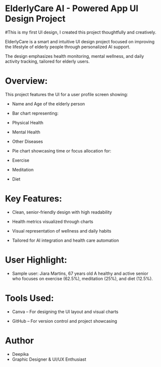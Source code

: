 # ElderlyCare AI - Powered App UI Design Project 
#This is my first UI design, I created this project thoughtfully and creatively.

ElderlyCare is a smart and intuitive UI design project focused on improving the lifestyle of elderly people through personalized AI support.

The design emphasizes health monitoring, mental wellness, and daily activity tracking, tailored for elderly users.

# Overview:

This project features the UI for a user profile screen showing:

- Name and Age of the elderly person

- Bar chart representing:

* Physical Health

* Mental Health

* Other Diseases


- Pie chart showcasing time or focus allocation for:

* Exercise

* Meditation

* Diet


# Key Features:

- Clean, senior-friendly design with high readability

- Health metrics visualized through charts

- Visual representation of wellness and daily habits

- Tailored for AI integration and health care automation


# User Highlight:

* Sample user:
Jiara Martins, 67 years old
A healthy and active senior who focuses on exercise (62.5%), meditation (25%), and diet (12.5%).

# Tools Used:

- Canva – For designing the UI layout and visual charts

- GitHub – For version control and project showcasing


# Author
- Deepika
- Graphic Designer & UI/UX Enthusiast

